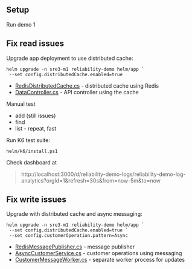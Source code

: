 
## Setup

Run demo 1

## Fix read issues

Upgrade app deployment to use distributed cache:

```
helm upgrade -n sre3-m1 reliability-demo helm/app `
 --set config.distributedCache.enabled=true 
```

- [RedisDistributedCache.cs](/src/ReliabilityDemo/Services/RedisDistributedCache.cs) - distributed cache using Redis
- [DataController.cs](/src/ReliabilityDemo/Controllers/DataController.cs) -  API controller using the cache

Manual test

- add (still issues)
- find
- list - repeat, fast

Run K6 test suite:

```
helm/k6/install.ps1
```

Check dashboard at

> http://localhost:3000/d/reliability-demo-logs/reliability-demo-log-analytics?orgId=1&refresh=30s&from=now-5m&to=now

## Fix write issues

Upgrade with distributed cache and async messaging:

```
helm upgrade -n sre3-m1 reliability-demo helm/app `
 --set config.distributedCache.enabled=true `
 --set config.customerOperation.pattern=Async 
```

- [RedisMessagePublisher.cs](/src/ReliabilityDemo/Services/RedisMessagePublisher.cs) - message publisher
- [AsyncCustomerService.cs](/src/ReliabilityDemo/Services/AsyncCustomerService.cs) - customer operations using messaging
- [CustomerMessageWorker.cs](/src/ReliabilityDemo.Worker/CustomerMessageWorker.cs) - separate worker process for updates
